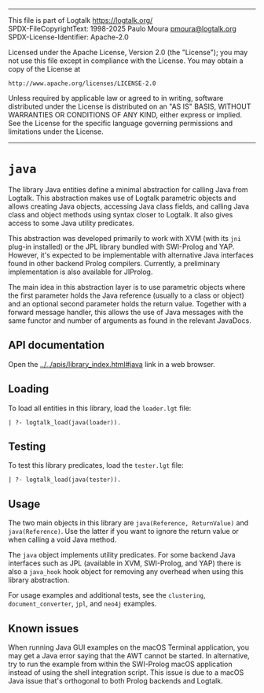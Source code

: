________________________________________________________________________

This file is part of Logtalk <https://logtalk.org/>  
SPDX-FileCopyrightText: 1998-2025 Paulo Moura <pmoura@logtalk.org>  
SPDX-License-Identifier: Apache-2.0

Licensed under the Apache License, Version 2.0 (the "License");
you may not use this file except in compliance with the License.
You may obtain a copy of the License at

    http://www.apache.org/licenses/LICENSE-2.0

Unless required by applicable law or agreed to in writing, software
distributed under the License is distributed on an "AS IS" BASIS,
WITHOUT WARRANTIES OR CONDITIONS OF ANY KIND, either express or implied.
See the License for the specific language governing permissions and
limitations under the License.
________________________________________________________________________


`java`
======

The library Java entities define a minimal abstraction for calling Java
from Logtalk. This abstraction makes use of Logtalk parametric objects
and allows creating Java objects, accessing Java class fields, and calling
Java class and object methods using syntax closer to Logtalk. It also
gives access to some Java utility predicates.

This abstraction was developed primarily to work with XVM (with its `jni`
plug-in installed) or the JPL library bundled with SWI-Prolog and YAP.
However, it's expected to be implementable with alternative Java interfaces
found in other backend Prolog compilers. Currently, a preliminary
implementation is also available for JIProlog.

The main idea in this abstraction layer is to use parametric objects where
the first parameter holds the Java reference (usually to a class or object)
and an optional second parameter holds the return value. Together with a
forward message handler, this allows the use of Java messages with the same
functor and number of arguments as found in the relevant JavaDocs.


API documentation
-----------------

Open the [../../apis/library_index.html#java](../../apis/library_index.html#java)
link in a web browser.


Loading
-------

To load all entities in this library, load the `loader.lgt` file:

	| ?- logtalk_load(java(loader)).


Testing
-------

To test this library predicates, load the `tester.lgt` file:

	| ?- logtalk_load(java(tester)).


Usage
-----

The two main objects in this library are `java(Reference, ReturnValue)` and
`java(Reference)`. Use the latter if you want to ignore the return value or
when calling a void Java method.

The `java` object implements utility predicates. For some backend Java
interfaces such as JPL (available in XVM, SWI-Prolog, and YAP) there is
also a `java_hook` hook object for removing any overhead when using this
library abstraction.

For usage examples and additional tests, see the `clustering`,
`document_converter`, `jpl`, and `neo4j` examples.


Known issues
------------

When running Java GUI examples on the macOS Terminal application, you may
get a Java error saying that the AWT cannot be started. In alternative, try
to run the example from within the SWI-Prolog macOS application instead
of using the shell integration script. This issue is due to a macOS Java
issue that's orthogonal to both Prolog backends and Logtalk.
